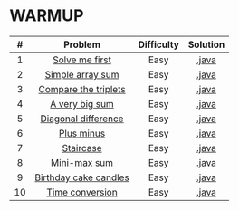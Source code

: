 # WARMUP

|    #   | Problem                                                                              | Difficulty | Solution     |
|:------:|:------------------------------------------------------------------------------------:|:----------:|:------------:|
|    1   | [Solve me first](https://www.hackerrank.com/challenges/solve-me-first)               |    Easy    | [.java](url) |
|    2   | [Simple array sum](https://www.hackerrank.com/challenges/simple-array-sum)           |    Easy    | [.java](url) |
|    3   | [Compare the triplets](https://www.hackerrank.com/challenges/compare-the-triplets)   |    Easy    | [.java](url) |
|    4   | [A very big sum](https://www.hackerrank.com/challenges/a-very-big-sum)               |    Easy    | [.java](url) |
|    5   | [Diagonal difference](https://www.hackerrank.com/challenges/diagonal-difference)     |    Easy    | [.java](url) |
|    6   | [Plus minus](https://www.hackerrank.com/challenges/plus-minus)                       |    Easy    | [.java](url) |
|    7   | [Staircase](https://www.hackerrank.com/challenges/staircase)                         |    Easy    | [.java](url) |
|    8   | [Mini-max sum](https://www.hackerrank.com/challenges/mini-max-sum)                   |    Easy    | [.java](url) |
|    9   | [Birthday cake candles](https://www.hackerrank.com/challenges/birthday-cake-candles) |    Easy    | [.java](url) |
|   10   | [Time conversion](https://www.hackerrank.com/challenges/time-conversion)             |    Easy    | [.java](url) |